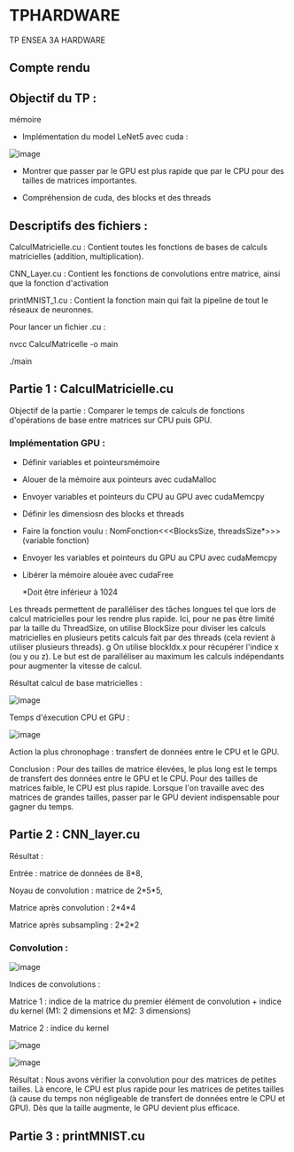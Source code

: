 # TPHARDWARE
TP ENSEA 3A HARDWARE

## Compte rendu 

## Objectif du TP :
mémoire
 - Implémentation du model LeNet5 avec cuda : 

![image](https://github.com/PriscaCarnot/TPHARDWARE/assets/120046244/8082df58-c952-4aa8-a936-bfeb7f892d80)

- Montrer que passer par le GPU est plus rapide que par le CPU pour des tailles de matrices importantes.

- Compréhension de cuda, des blocks et des threads

## Descriptifs des fichiers :  

CalculMatricielle.cu : Contient toutes les fonctions de bases de calculs matricielles (addition, multiplication).

CNN_Layer.cu : Contient les fonctions de convolutions entre matrice, ainsi que la fonction d'activation

printMNIST_1.cu : Contient la fonction main qui fait la pipeline de tout le réseaux de neuronnes. 

Pour lancer un fichier .cu : 

nvcc CalculMatricelle -o main

./main 


## Partie 1 : CalculMatricielle.cu 

Objectif de la partie : Comparer le temps de calculs de fonctions d'opérations de base entre matrices sur CPU puis GPU. 

### Implémentation GPU : 
- Définir variables et pointeursmémoire
- Alouer de la mémoire aux pointeurs avec cudaMalloc
- Envoyer variables et pointeurs du CPU au GPU avec cudaMemcpy
- Définir les dimensiosn des blocks et threads 
- Faire la fonction voulu : NomFonction<<<BlocksSize, threadsSize*>>>(variable fonction)
- Envoyer les variables et pointeurs du GPU au CPU avec cudaMemcpy
- Libérer la mémoire alouée avec cudaFree

  *Doit être inférieur à 1024

Les threads permettent de paralléliser des tâches longues tel que lors de calcul matricielles pour les rendre plus rapide. Ici, pour ne pas être limité par la taille du ThreadSize, on utilise BlockSize pour diviser les calculs matricielles en plusieurs petits calculs fait par des threads (cela revient à utiliser plusieurs threads). 
g
On utilise blockIdx.x pour récupérer l'indice x (ou y ou z). Le but est de paralléliser au maximum les calculs indépendants pour augmenter la vitesse de calcul.

Résultat calcul de base matricielles : 

![image](https://github.com/PriscaCarnot/TPHARDWARE/assets/118208053/f701d992-dc4f-4f12-9d4f-70efc47a8273)

Temps d'éxecution CPU et GPU : 

![image](https://github.com/PriscaCarnot/TPHARDWARE/assets/118208053/20b85af1-86aa-4515-a99d-a1feed5d32d8)

Action la plus chronophage : transfert de données entre le CPU et le GPU.

Conclusion : Pour des tailles de matrice élevées, le plus long est le temps de transfert des données entre le GPU et le CPU. Pour des tailles de matrices faible, le CPU est plus rapide. Lorsque l'on travaille avec des matrices de grandes tailles, passer par le GPU devient indispensable pour gagner du temps. 


## Partie 2 : CNN_layer.cu

Résultat :

Entrée : matrice de données de 8\*8, 

Noyau de convolution : matrice de 2\*5\*5, 

Matrice après convolution :  2\*4\*4 

Matrice après subsampling : 2\*2\*2


### Convolution : 

![image](https://github.com/PriscaCarnot/TPHARDWARE/assets/118208053/fef33c4c-a97a-4bf3-9b7b-6081d4c75e53)

Indices de convolutions : 

Matrice 1 : indice de la matrice du premier élément de convolution + indice du kernel (M1: 2 dimensions et M2: 3 dimensions)

Matrice 2 : indice du kernel

![image](https://github.com/PriscaCarnot/TPHARDWARE/assets/118208053/46d8f261-fab7-4b38-8843-a3449b6636e6)

![image](https://github.com/PriscaCarnot/TPHARDWARE/assets/118208053/d13650cb-f52f-479a-b06f-aee461d5f209)


Résultat : Nous avons vérifier la convolution pour des matrices de petites tailles. 
Là encore, le CPU est plus rapide pour les matrices de petites tailles (à cause du temps non négligeable de transfert de données entre le CPU et GPU). Dès que la taille augmente, le GPU devient plus efficace. 

## Partie 3 : printMNIST.cu

